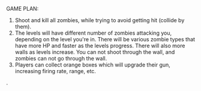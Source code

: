 GAME PLAN:

1.  Shoot and kill all zombies, while trying to avoid getting hit (collide by them). 
2. The levels will have different number of zombies attacking you, depending on the level you're in. There will be various zombie types that have more HP and faster as the levels progress. There will also more walls as levels increase. You can not shoot through the wall, and zombies can not go through the wall.
3.  Players can collect orange boxes which will upgrade their gun, increasing firing rate, range, etc.

.
